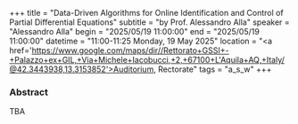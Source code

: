 +++
title = "Data-Driven Algorithms for Online Identification and Control of Partial Differential Equations"
subtitle = "by Prof. Alessandro Alla"
speaker = "Alessandro Alla"
begin = "2025/05/19  11:00:00"
end = "2025/05/19  11:00:00"
datetime = "11:00-11:25 Monday, 19 May 2025"
location = "<a href='https://www.google.com/maps/dir//Rettorato+GSSI+-+Palazzo+ex+GIL,+Via+Michele+Iacobucci,+2,+67100+L'Aquila+AQ,+Italy/@42.3443938,13.3153852'>Auditorium, Rectorate</a>"
tags = "a_s_w"
+++

### Abstract
TBA
